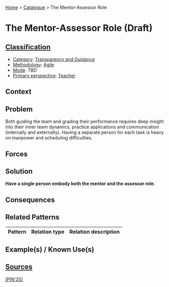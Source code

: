 [Home](../README.md) > [Catalogue](../Patterns_catalogue.md) > The Mentor-Assessor Role

# The Mentor-Assessor Role (Draft)

## [Classification](facets/facets.md)

- [Category](facets/categories/categories.md): [Transparency and Guidance](facets/categories/Transparency_and_Guidance.md)
- [Methodology](facets/methodologies/methodologies.md): [Agile](facets/methodologies/Agile.md)
- [Mode](facets/modes/modes.md): *TBD*
- [Primary perspective](facets/perspectives/perspectives.md): [Teacher](facets/perspectives/Teacher.md)

## Context

## Problem

Both guiding the team and grading their performance requires deep insight into their inner team dynamics, practice applications and communication (internally and externally). Having a separate person for each task is heavy on manpower and scheduling difficulties.

## Forces

## Solution

**Have a single person embody both the mentor and the assessor role.**

## Consequences

## Related Patterns

|Pattern|Relation type|Relation description|
|--|--|--|
 
## Example(s) / Known Use(s)

## [Sources](../References.md)

[[PIN'25]](publications/pin25/pin25.md)

